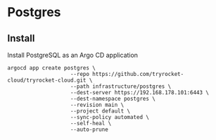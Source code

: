 # Postgres

## Install

Install PostgreSQL as an Argo CD application

    argocd app create postgres \
                        --repo https://github.com/tryrocket-cloud/tryrocket-cloud.git \
                        --path infrastructure/postgres \
                        --dest-server https://192.168.178.101:6443 \
                        --dest-namespace postgres \
                        --revision main \
                        --project default \
                        --sync-policy automated \
                        --self-heal \
                        --auto-prune